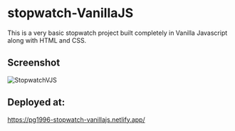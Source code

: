 # stopwatch-VanillaJS
This is a very basic stopwatch project built completely in Vanilla Javascript along with HTML and CSS.

## Screenshot
![StopwatchVJS](https://user-images.githubusercontent.com/99909331/219007267-159330fd-c42a-4ce6-99c1-4389870b83a8.PNG)

## Deployed at:
https://pg1996-stopwatch-vanillajs.netlify.app/
